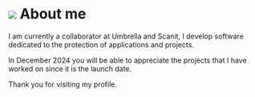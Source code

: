 ![](https://komarev.com/ghpvc/?username=nckgg&color=blueviolet&label=Views)
About me
============

I am currently a collaborator at Umbrella and Scanit, 
I develop software dedicated to the protection of applications and projects.

In December 2024 you will be able to appreciate the projects that I have worked on since it is the launch date.

Thank you for visiting my profile.
